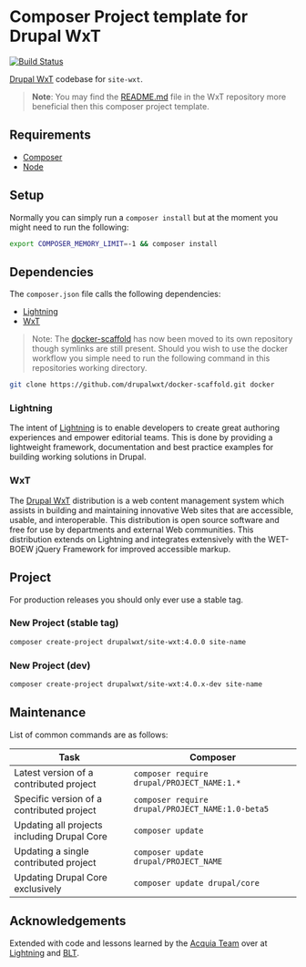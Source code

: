 Composer Project template for Drupal WxT
========================================

[![Build Status][githubci-badge]][githubci]

[Drupal WxT][wxt] codebase for `site-wxt`.

> **Note**: You may find the [README.md][wxt] file in the WxT repository more beneficial then this composer project template.

## Requirements

* [Composer][composer]
* [Node][node]

## Setup

Normally you can simply run a `composer install` but at the moment you might need to run the following:

```sh
export COMPOSER_MEMORY_LIMIT=-1 && composer install
```

## Dependencies

The `composer.json` file calls the following dependencies:

* [Lightning][lightning]
* [WxT][wxt]

> Note: The [docker-scaffold][docker-scaffold] has now been moved to its own repository though symlinks are still present. Should you wish to use the docker workflow you simple need to run the following command in this repositories working directory.

```sh
git clone https://github.com/drupalwxt/docker-scaffold.git docker
```

### Lightning

The intent of [Lightning][lightning] is to enable developers to create great authoring experiences and empower editorial teams. This is done by providing a lightweight framework, documentation and best practice examples for building working solutions in Drupal.

### WxT

The [Drupal WxT][wxt] distribution is a web content management system which assists in building and maintaining innovative Web sites that are accessible, usable, and interoperable. This distribution is open source software and free for use by departments and external Web communities. This distribution extends on Lightning and integrates extensively with the WET-BOEW jQuery Framework for improved accessible markup.

## Project

For production releases you should only ever use a stable tag.

### New Project (stable tag)

```sh
composer create-project drupalwxt/site-wxt:4.0.0 site-name
```

### New Project (dev)

```sh
composer create-project drupalwxt/site-wxt:4.0.x-dev site-name
```

## Maintenance

List of common commands are as follows:

| Task                                            | Composer                                               |
|-------------------------------------------------|--------------------------------------------------------|
| Latest version of a contributed project         | ```composer require drupal/PROJECT_NAME:1.*```         |
| Specific version of a contributed project       | ```composer require drupal/PROJECT_NAME:1.0-beta5``` |
| Updating all projects including Drupal Core     | ```composer update```                                  |
| Updating a single contributed project           | ```composer update drupal/PROJECT_NAME```              |
| Updating Drupal Core exclusively                | ```composer update drupal/core```                      |

## Acknowledgements

Extended with code and lessons learned by the [Acquia Team](https://acquia.com) over at [Lightning](https://github.com/acquia/lightning) and [BLT](https://github.com/acquia/blt).

<!-- Links Referenced -->

[composer]:                     https://getcomposer.org
[docker-scaffold]:              https://github.com/drupalwxt/docker-scaffold.git
[githubci]:                     https://github.com/drupalwxt/site-wxt/actions
[githubci-badge]:               https://github.com/drupalwxt/site-wxt/workflows/build/badge.svg
[node]:                         https://nodejs.org
[lightning]:                    https://github.com/acquia/lightning
[wxt]:                          https://github.com/drupalwxt/wxt
